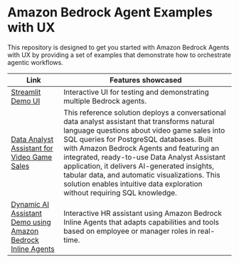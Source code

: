 # Amazon Bedrock Agent Examples with UX

This repository is designed to get you started with Amazon Bedrock Agents with UX by providing a set of examples that demonstrate how to orchestrate agentic workflows. 

| Link                                                                  | Features showcased                                                      |
|-----------------------------------------------------------------------|-------------------------------------------------------------------------|
| [Streamlit Demo UI](/examples/agents_ux/streamlit_demo/)                | Interactive UI for testing and demonstrating multiple Bedrock agents.|
| [Data Analyst Assistant for Video Game Sales](/examples/agents_ux/video_games_sales_assistant_with_amazon_bedrock_agents/)                  | This reference solution deploys a conversational data analyst assistant that transforms natural language questions about video game sales into SQL queries for PostgreSQL databases. Built with Amazon Bedrock Agents and featuring an integrated, ready-to-use Data Analyst Assistant application, it delivers AI-generated insights, tabular data, and automatic visualizations. This solution enables intuitive data exploration without requiring SQL knowledge.|
| [Dynamic AI Assistant Demo using Amazon Bedrock Inline Agents](/examples/agents_ux/inline-agent-hr-assistant/)                | Interactive HR assistant using Amazon Bedrock Inline Agents that adapts capabilities and tools based on employee or manager roles in real-time.|